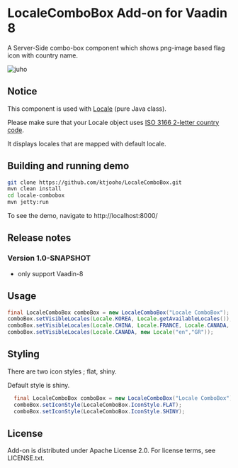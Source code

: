 LocaleComboBox Add-on for Vaadin 8
=============
A Server-Side combo-box component which shows png-image based flag icon with country name. 

![juho](http://i.imgur.com/CgAuHlE.png)

## Notice
<p> This component is used with <a href="https://docs.oracle.com/javase/7/docs/api/java/util/Locale.html">Locale</a> (pure Java class). </p>
<p> Please make sure that your Locale object uses <a href="https://en.wikipedia.org/wiki/ISO_3166-1_alpha-2#Current_codes">ISO 3166 2-letter country code</a>. </p>
<p> It displays locales that are mapped with default locale.</p>

## Building and running demo
```bash
git clone https://github.com/ktjooho/LocaleComboBox.git
mvn clean install
cd locale-combobox
mvn jetty:run
```
To see the demo, navigate to http://localhost:8000/

## Release notes

### Version 1.0-SNAPSHOT
- only support Vaadin-8
 

## Usage

``` java
final LocaleComboBox comboBox = new LocaleComboBox("Locale ComboBox");
comboBox.setVisibleLocales(Locale.KOREA, Locale.getAvailableLocales());
comboBox.setVisibleLocales(Locale.CHINA, Locale.FRANCE, Locale.CANADA, Locale.JAPAN);
comboBox.setVisibleLocales(Locale.CANADA, new Locale("en","GR"));
```

## Styling
<p> There are two icon styles ; flat, shiny.</p>
<p> Default style is shiny. </p>

``` java
  final LocaleComboBox comboBox = new LocaleComboBox("Locale ComboBox");
  comboBox.setIconStyle(LocaleComboBox.IconStyle.FLAT);
  comboBox.setIconStyle(LocaleComboBox.IconStyle.SHINY);
```

## License
Add-on is distributed under Apache License 2.0. For license terms, see LICENSE.txt.
